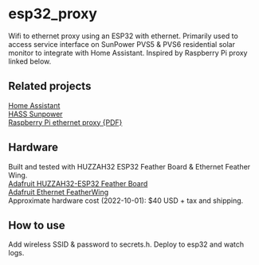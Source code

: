 # esp32_proxy
Wifi to ethernet proxy using an ESP32 with ethernet. Primarily used to access service interface on SunPower PVS5 & PVS6 residential solar monitor to integrate with Home Assistant. Inspired by Raspberry Pi proxy linked below.

## Related projects
[Home Assistant](https://www.home-assistant.io/)  
[HASS Sunpower](https://github.com/krbaker/hass-sunpower)  
[Raspberry Pi ethernet proxy {PDF}](https://starreveld.com/PVS6%20Access%20and%20API.pdf)  

## Hardware
Built and tested with HUZZAH32 ESP32 Feather Board & Ethernet Feather Wing.  
[Adafruit HUZZAH32-ESP32 Feather Board](https://www.adafruit.com/product/3405)  
[Adafruit Ethernet FeatherWing](https://www.adafruit.com/product/3201)  
Approximate hardware cost (2022-10-01): $40 USD + tax and shipping.

## How to use
Add wireless SSID & password to secrets.h. Deploy to esp32 and watch logs.

